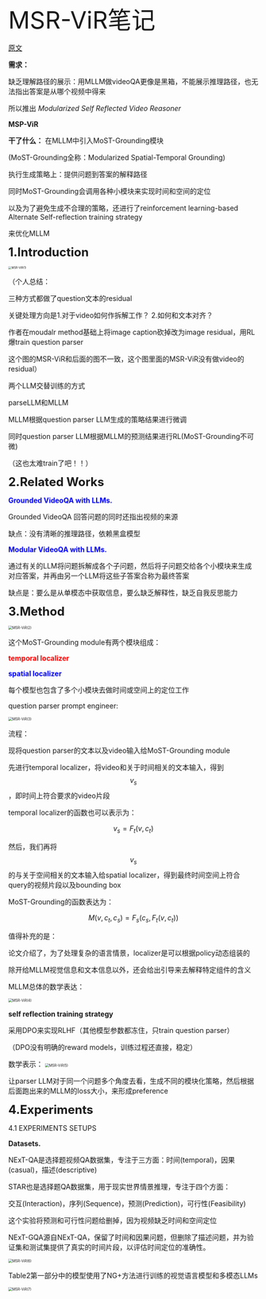 <font size=8>MSR-ViR笔记</font>



[原文](https://openreview.net/forum?id=4Sv5MQ931E)



**需求：**

缺乏理解路径的展示：用MLLM做videoQA更像是黑箱，不能展示推理路径，也无法指出答案是从哪个视频中得来



所以推出 *Modularized Self Reflected Video Reasoner*

**MSP-ViR**



**干了什么：**
在MLLM中引入MoST-Grounding模块

(MoST-Grounding全称：Modularized Spatial-Temporal Grounding)

执行生成策略上：提供问题到答案的解释路径

同时MoST-Grounding会调用各种小模块来实现时间和空间的定位

以及为了避免生成不合理的策略，还进行了reinforcement learning-based Alternate Self-reflection training strategy

来优化MLLM





<font size=5>**1.Introduction**</font>

<img src="../论文阅读笔记/img/MSR-ViR(1).png" alt="MSR-ViR(1)" style="zoom:40%;" />

（个人总结：

三种方式都做了question文本的residual

关键处理方向是1.对于video如何作拆解工作？ 2.如何和文本对齐？

作者在moudalr method基础上将image caption砍掉改为image residual，用RL爆train question parser

这个图的MSR-ViR和后面的图不一致，这个图里面的MSR-ViR没有做video的residual）



两个LLM交替训练的方式

parseLLM和MLLM

MLLM根据question parser LLM生成的策略结果进行微调

同时question parser LLM根据MLLM的预测结果进行RL(MoST-Grounding不可微)



（这也太难train了吧！！）



<font size=5>**2.Related Works**</font>



<font color=blue>**Grounded VideoQA with LLMs.** </font>

Grounded VideoQA 回答问题的同时还指出视频的来源

缺点：没有清晰的推理路径，依赖黑盒模型



<font color=blue>**Modular VideoQA with LLMs.**</font>

通过有关的LLM将问题拆解成各个子问题，然后将子问题交给各个小模块来生成对应答案，并再由另一个LLM将这些子答案合称为最终答案

缺点是：要么是从单模态中获取信息，要么缺乏解释性，缺乏自我反思能力



<font size=5>**3.Method**</font>

<img src="../论文阅读笔记/img/MSR-ViR(2).png" alt="MSR-ViR(2)" style="zoom:50%;" />



这个MoST-Grounding module有两个模块组成：

<font color=red>**temporal localizer**</font>

<font color=blue>**spatial localizer**</font>

每个模型也包含了多个小模块去做时间或空间上的定位工作



question parser prompt engineer:

<img src="../论文阅读笔记/img/MSR-ViR(3).png" alt="MSR-ViR(3)" style="zoom:50%;" />



流程：

现将question parser的文本以及video输入给MoST-Grounding module

先进行temporal localizer，将video和关于时间相关的文本输入，得到 $$v_{s}$$ ，即时间上符合要求的video片段

temporal localizer的函数也可以表示为：

$$v_{s}=F_{t}(v,c_{t})$$

然后，我们再将 $$v_{s}$$ 的与关于空间相关的文本输入给spatial localizer，得到最终时间空间上符合query的视频片段以及bounding box

MoST-Grounding的函数表达为：

$$M(v,c_{t},c_{s})=F_{s}(c_{s},F_{t}(v,c_{t}))$$



值得补充的是：

论文介绍了，为了处理复杂的语言情景，localizer是可以根据policy动态组装的



除开给MLLM视觉信息和文本信息以外，还会给出引导来去解释特定组件的含义



MLLM总体的数学表达：

<img src="../论文阅读笔记/img/MSR-ViR(4).png" alt="MSR-ViR(4)" style="zoom:50%;" />



**self reflection training strategy**

采用DPO来实现RLHF（其他模型参数都冻住，只train question parser）

（DPO没有明确的reward models，训练过程还直接，稳定）

数学表示：
<img src="../论文阅读笔记/img/MSR-ViR(5).png" alt="MSR-ViR(5)" style="zoom:50%;" />

让parser LLM对于同一个问题多个角度去看，生成不同的模块化策略，然后根据后面跑出来的MLLM的loss大小，来形成preference



<font size=5>**4.Experiments**</font>

4.1 EXPERIMENTS SETUPS

**Datasets.**

NExT-QA是选择题视频QA数据集，专注于三方面：时间(temporal)，因果(casual)，描述(descriptive)



STAR也是选择题QA数据集，用于现实世界情景推理，专注于四个方面：

交互(Interaction)，序列(Sequence)，预测(Prediction)，可行性(Feasibility)

这个实验将预测和可行性问题给删掉，因为视频缺乏时间和空间定位



NExT-GQA源自NExT-QA，保留了时间和因果问题，但删除了描述问题，并为验证集和测试集提供了真实的时间片段，以评估时间定位的准确性。

<img src="../论文阅读笔记/img/MSR-ViR(6).png" alt="MSR-ViR(6)" style="zoom:50%;" />

Table2第一部分中的模型使用了NG+方法进行训练的视觉语言模型和多模态LLMs

<img src="../论文阅读笔记/img/MSR-ViR(7).png" alt="MSR-ViR(7)" style="zoom:50%;" />